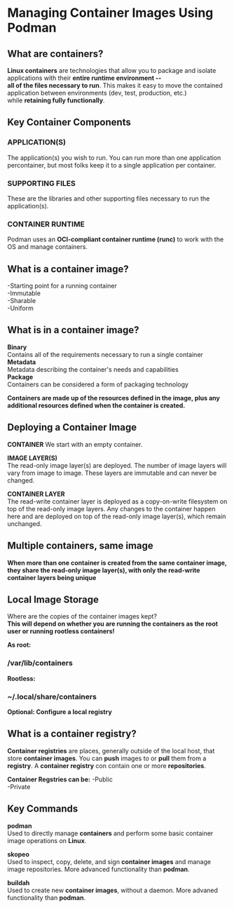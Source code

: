 # Managing Container Images Using Podman

## What are containers?
**Linux containers** are technologies that allow you to package and isolate applications with their **entire runtime environment --    
all of the files necessary to run**. This makes it easy to move the contained application between environments (dev, test, production, etc.)  
while **retaining fully functionally**.  

## Key Container Components
### APPLICATION(S) 
The application(s) you wish to run. You can run more than one application percontainer, but most folks keep it to a single application per container.  
### SUPPORTING FILES 
These are the libraries and other supporting files necessary to run the application(s).  
### CONTAINER RUNTIME 
Podman uses an **OCI-compliant container runtime (runc)** to work with the OS and manage containers.  

## What is a container image? 
-Starting point for a running container  
-Immutable  
-Sharable  
-Uniform  
## What is in a container image?  
**Binary**  
Contains all of the requirements necessary to run a single container  
**Metadata**  
Metadata describing the container's needs and capabilities  
**Package**  
Containers can be considered a form of packaging technology  

**Containers are made up of the resources defined in the image, plus any additional resources defined when the container is created.**  

## Deploying a Container Image  

**CONTAINER**
We start with an empty container.  

**IMAGE LAYER(S)**  
The read-only image layer(s) are deployed. The number of image layers will vary from image to image. These layers are immutable and can never be changed.  

**CONTAINER LAYER**  
The read-write container layer is deployed as a copy-on-write filesystem on top of the read-only image layers. Any changes to the container happen here and
are deployed on top of the read-only image layer(s), which remain unchanged.  

## Multiple containers, same image  
**When more than one container is created from the same container image, they share the read-only image layer(s), with only the read-write container layers being 
unique**  

## Local Image Storage  
Where are the copies of the container images kept?  
**This will depend on whether you are running the containers as the root user or running rootless containers!**  

**As root:**
### /var/lib/containers
**Rootless:**
### ~/.local/share/containers  
**Optional: Configure a local registry**  

## What is a container registry?
**Container registries** are places, generally outside of the local host, that store **container images**. You can **push** images to or **pull** them from a **registry**. A **container registry** con contain one or more **repositories**.  

**Container Regstries can be:**
-Public  
-Private  

## Key Commands
**podman**  
Used to directly manage **containers** and perform some basic container image operations on **Linux**.  

**skopeo**  
Used to inspect, copy, delete, and sign **container images** and manage image repositories. More advanced functionality than **podman**.  

**buildah**  
Used to create new **container images**, without a daemon. More advaned functionality than **podman**.  





